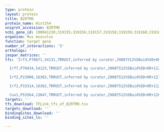 ```yaml
---
type: protein
layout: protein
title: B2RTM0
protein_name: Hist2h4
uniprot_accession: B2RTM0
ncbi_gene_id: 100041230;319155;319156;319157;319158;319159;319160;319161;320332;326619;326620;69386;97122
organism: Mus musculus
function: target gene
number_of_interactions: '5'
orthologs: ''
jaspar_matrices: ''
tfs: 'Irf3,P70671,54131,TRRUST,inferred by curator,29087512%5Buid%5D+OR+11278666%5Buid%5D,Yes

  Irf7,P70434,54123,TRRUST,inferred by curator,29087512%5Buid%5D+OR+11278666%5Buid%5D,Yes

  Irf2,P23906,16363,TRRUST,inferred by curator,29087512%5Buid%5D+OR+12738767%5Buid%5D,Yes

  Irf1,P15314,16362,TRRUST,inferred by curator,29087512%5Buid%5D+OR+11278666%5Buid%5D,Yes

  Cux1,P53564,13047,TRRUST,inferred by curator,29087512%5Buid%5D+OR+12891711%5Buid%5D,Yes'
targets: ''
tfs_download: TFLink_tfs_of_B2RTM0.tsv
targets_download: ''
bindingSites_download: ''
binding_sites_ls: ''

---
```

